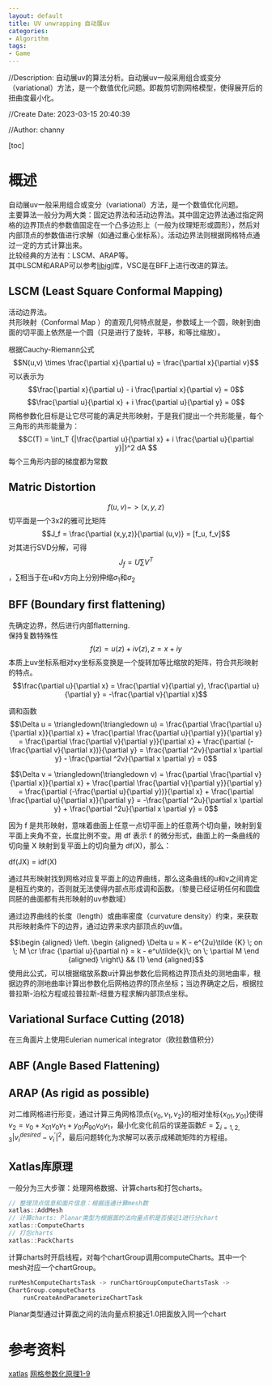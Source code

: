```yaml
---
layout: default
title: UV unwrapping 自动展uv
categories:
- Algorithm
tags:
- Game
---
```

//Description: 自动展uv的算法分析。自动展uv一般采用组合或变分（variational）方法，是一个数值优化问题。即裁剪切割网格模型，使得展开后的扭曲度最小化。

//Create Date: 2023-03-15 20:40:39

//Author: channy

[toc]

# 概述  
自动展uv一般采用组合或变分（variational）方法，是一个数值优化问题。  
主要算法一般分为两大类：固定边界法和活动边界法。其中固定边界法通过指定网格的边界顶点的参数值固定在一个凸多边形上（一般为纹理矩形或圆形），然后对内部顶点的参数值进行求解（如通过重心坐标系）。活动边界法则根据网格特点通过一定的方式计算出来。  
比较经典的方法有：LSCM、ARAP等。  
其中LSCM和ARAP可以参考[libigl](https://libigl.github.io/)库，VSC是在BFF上进行改进的算法。

## LSCM (Least Square Conformal Mapping)
活动边界法。  
共形映射（Conformal Map ）的直观几何特点就是，参数域上一个圆，映射到曲面的切平面上依然是一个圆（只是进行了旋转，平移，和等比缩放）。  

根据Cauchy-Riemann公式
$$N(u,v) \times \frac{\partial x}{\partial u} = \frac{\partial x}{\partial v}$$
可以表示为
$$\frac{\partial x}{\partial u} - i \frac{\partial x}{\partial v} = 0$$
$$\frac{\partial u}{\partial x} + i \frac{\partial u}{\partial y} = 0$$
网格参数化目标是让它尽可能的满足共形映射，于是我们提出一个共形能量，每个三角形的共形能量为：
$$C(T) = \int_T {|\frac{\partial u}{\partial x} + i \frac{\partial u}{\partial y}|}^2 dA $$
每个三角形内部的梯度都为常数

## Matric Distortion
$$f(u,v) -> (x,y,z)$$
切平面是一个3x2的雅可比矩阵
$$J_f = \frac{\partial (x,y,z)}{\partial (u,v)} = [f_u, f_v]$$
对其进行SVD分解，可得$$J_f = U \sum V^T$$，$\sum$相当于在u和v方向上分别伸缩$\sigma_1$和$\sigma_2$

## BFF (Boundary first flattening)  
先确定边界，然后进行内部flatterning.  
保持复数特殊性 $$f(z) = u(z) + i v(z), z = x + i y$$
本质上uv坐标系相对xy坐标系变换是一个旋转加等比缩放的矩阵，符合共形映射的特点。
$$\frac{\partial u}{\partial x} = \frac{\partial v}{\partial y}, \frac{\partial u}{\partial y} = -\frac{\partial v}{\partial x}$$

调和函数
$$\Delta u = \triangledown(\triangledown u) = \frac{\partial \frac{\partial u}{\partial x}}{\partial x} + \frac{\partial \frac{\partial u}{\partial y}}{\partial y} = \frac{\partial \frac{\partial v}{\partial y}}{\partial x} + \frac{\partial (-\frac{\partial v}{\partial x})}{\partial y} = \frac{\partial ^2v}{\partial x \partial y} - \frac{\partial ^2v}{\partial x \partial y} = 0$$

$$\Delta v = \triangledown(\triangledown v) = \frac{\partial \frac{\partial v}{\partial x}}{\partial x} + \frac{\partial \frac{\partial v}{\partial y}}{\partial y} = \frac{\partial (-\frac{\partial u}{\partial y})}{\partial x} + \frac{\partial \frac{\partial u}{\partial x}}{\partial y} = -\frac{\partial ^2u}{\partial x \partial y} + \frac{\partial ^2u}{\partial x \partial y} = 0$$

因为 f 是共形映射，意味着曲面上任意一点切平面上的任意两个切向量，映射到复平面上夹角不变，长度比例不变。用 df 表示 f 的微分形式，曲面上的一条曲线的切向量 X 映射到复平面上的切向量为 df(X)，那么：

df(JX) = idf(X)

通过共形映射找到网格对应复平面上的边界曲线，那么这条曲线的u和v之间肯定是相互约束的，否则就无法使得内部点形成调和函数。（黎曼已经证明任何和圆盘同胚的曲面都有共形映射的uv参数域）

通过边界曲线的长度（length）或曲率密度（curvature density）约束，来获取共形映射条件下的边界，通过边界来求内部顶点的uv值。

$$\begin {aligned} \left. \begin {aligned} \Delta u = K - e^{2u}\tilde {K} \; on \; M \cr \frac {\partial u}{\partial n} = k - e^u\tilde{k}\; on \; \partial M \end {aligned} \right\} && (1) \end {aligned}$$
使用此公式，可以根据缩放系数u计算出参数化后网格边界顶点处的测地曲率，根据边界的测地曲率计算出参数化后网格边界的顶点坐标；当边界确定之后，根据拉普拉斯-泊松方程或拉普拉斯-纽曼方程求解内部顶点坐标。

## Variational Surface Cutting (2018)
在三角面片上使用Eulerian numerical integrator（欧拉数值积分）

## ABF (Angle Based Flattening)

## ARAP (As rigid as possible)
对二维网格进行形变，通过计算三角网格顶点$\{v_0,v_1,v_2\}$的相对坐标$\{x_{01},y_{01}\}$使得$v_2 = v_0 + x_{01}v_0v_1 + y_{01}R_{90}v_0v_1$，最小化变化前后的误差函数$E=\sum_{i=1,2,3} {|v_i^{desired} - v_i^{'}|}^2$，最后问题转化为求解可以表示成稀疏矩阵的方程组。

## Xatlas库原理  
一般分为三大步骤：处理网格数据、计算charts和打包charts。
```c++
// 整理顶点信息和面片信息：根据连通计算mesh数
xatlas::AddMesh
// 计算charts: Planar类型为根据面的法向量点积是否接近1进行分chart
xatlas::ComputeCharts
// 打包charts
xatlas::PackCharts
```

计算charts时开启线程，对每个chartGroup调用computeCharts。其中一个mesh对应一个chartGroup。
```c++
runMeshComputeChartsTask -> runChartGroupComputeChartsTask -> 
ChartGroup.computeCharts
	runCreateAndParameterizeChartTask
```
 Planar类型通过计算面之间的法向量点积接近1.0把面放入同一个chart

# 参考资料
[xatlas](https://github.com/jpcy/xatlas)
[网格参数化原理1-9](https://www.zhihu.com/people/allan-35-49/posts)